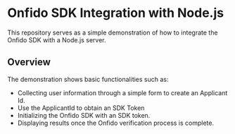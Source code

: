 # Onfido SDK Integration with Node.js

This repository serves as a simple demonstration of how to integrate the Onfido SDK with a Node.js server.

## Overview

The demonstration shows basic functionalities such as:

- Collecting user information through a simple form to create an Applicant Id.
- Use the ApplicantId to obtain an SDK Token
- Initializing the Onfido SDK with an SDK token.
- Displaying results once the Onfido verification process is complete.
